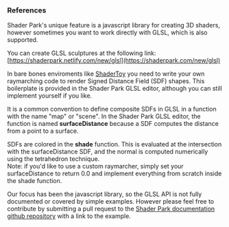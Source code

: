 <!-- ---
home: true
sidebar: true
features:
- title: Creative Coding Community
  details: Focuses on real time generative graphics and teaches new developers techniques in 3D graphics.
- title: Builtin Shading Functions
  details: The setup of ray marching is provided to you with helper functions for creating the signed distance field geometry so that you can focus on creating.
- title: Live Collaboration
  details: Save your sculptures and explore other people's creations.
footer: MIT Licensed | Copyright © 2018-present Torin Blankensmith & Peter Whidden
--- -->

### References
Shader Park's unique feature is a javascript library for creating 3D shaders, however sometimes you want to work directly with GLSL, which is also supported. 

You can create GLSL sculptures at the following link:  
[https://shaderpark.netlify.com/new/glsl](https://shaderpark.com/new/glsl)

In bare bones enviroments like [ShaderToy](https://shadertoy.com) you need to write your own raymarching code to render Signed Distance Field (SDF) shapes. This boilerplate is provided in the Shader Park GLSL editor, although you can still implement yourself if you like. 

It is a common convention to define composite SDFs in GLSL in a function with the name "map" or "scene". 
In the Shader Park GLSL editor, the function is named **surfaceDistance** because a SDF computes the distance from a point to a surface.

SDFs are colored in the **shade** function. This is evaluated at the intersection with the surfaceDistance SDF, and the normal is computed numerically using the tetrahedron technique.  
Note: if you'd like to use a custom raymarcher, simply set your surfaceDistance to return 0.0 and implement everything from scratch inside the shade function.

Our focus has been the javascript library, so the GLSL API is not fully documented or covered by simple examples. However please feel free to contribute by submitting a pull request to the [Shader Park documentation github repository](https://github.com/shader-park/shader-park-docs) with a link to the example.


<!-- <iframe width="100%" height="450px" src="/examples?embed=true" frameborder="0"></iframe> -->

<!-- 
## Geometries

### sphere

```float sphere( vec3 p, float size )```

#### Example
```glsl
float sphere(vec3 p, float size);
```
<iframe width="100%" height="450px" src="https://shaderpark.netlify.com/sculpture/-LM-Nx6cvMmlbdKKiB64?example=true&embed=true" frameborder="0"></iframe>

### box
```flat box(vec3 p, vec3 dimensions)```
#### Example
```glsl
float box(vec3 p, vec3 size);
```

<iframe width="100%" height="450px" src="https://shaderpark.netlify.com/sculpture/-LM-LkFiHWJrolzNlpFF?example=true&embed=true" frameborder="0"></iframe>

### roundedBox
```flat roundedBox(vec3 p, vec3 dimensions, float roundness)```
#### Example
```glsl
float map(vec3 p) {
	return box(p, vec3(0.3, 0.3, 0.3), 0.2);
}
```
<iframe width="100%" height="450px" src="http://shaderpark.herokuapp.com" frameborder="0"></iframe>



### line
#### Example
```glsl
float line(p, vec3 start, vec3 end, float width);
```
<iframe width="100%" height="450px" src="https://shaderpark.netlify.com/sculpture/-LM0vjFEwV1Ha18Hl9AP?example=true&embed=true" frameborder="0"></iframe>

### torus
#### Example
```glsl
float torus(vec3 p, vec2 size);
```
<iframe width="100%" height="450px" src="https://shaderpark.netlify.com/sculpture/-LM-OGmDkb48R4uyugiA?example=true&embed=true" frameborder="0"></iframe>

### cylinder
#### Example
```glsl
float cylinder(vec3 p, vec2 size);
```
<iframe width="100%" height="450px" src="https://shaderpark.netlify.com/sculpture/-LM0t3ZICdtWkNLFkO1q?example=true&embed=true" frameborder="0"></iframe>


### cone
#### Example

### plane
#### Example

### prism
#### Example

## Operations

### add
#### Example
```glsl 
float add(float obj1, float obj2);
```
<iframe width="100%" height="450px" src="https://shaderpark.netlify.com/sculpture/-LM3FtAfpWixlL9VAr4G?example=true&embed=true" frameborder="0"></iframe>

### subtract
#### Example
```glsl 
float subtract(float obj1, float obj2);
```
<iframe width="100%" height="450px" src="https://shaderpark.netlify.com/sculpture/-LM3HB7wAVNSJW5ggB4d?example=true&embed=true" frameborder="0"></iframe>

### intersect
#### Example
```glsl
float intersect(float obj1, float obj2);
```
<iframe width="100%" height="450px" src="https://shaderpark.netlify.com/sculpture/-LM3HsbO0jkByC9KAAgs?example=true&embed=true" frameborder="0"></iframe>

### smoothAdd
#### Example
```glsl
float smoothAdd(float obj1, float obj2, float amount);
```
<iframe width="100%" height="450px" src="https://shaderpark.netlify.com/sculpture/-LMjM7k1N6SLJKFu_7UR?example=true&embed=true" frameborder="0"></iframe>

### Smooth Subtraction

### mix
#### Example
```glsl
float mix(float obj1, float obj2, float amount);
```
<iframe width="100%" height="450px" src="https://shaderpark.netlify.com/sculpture/-LMjG0XPKeUoPRK1i1GW?example=true&embed=true" frameborder="0"></iframe>

### Repeat 3D
### Radial Repeat

### Translate 2D
### Translate 3D
### Scale 2D
### Scale 3D
### Twist


## Lighting

### simpleLighting
#### Example
```glsl
float simpleLighting(vec3 p, vec3 normal, vec3 lightDirection);
```
<iframe width="100%" height="450px" src="https://shaderpark.netlify.com/sculpture/-LM-Nx6cvMmlbdKKiB64?example=true&embed=true" frameborder="0"></iframe>

### occlusion
#### Example
```glsl
float occlusion(vec3 p, vec3 normal);
```
<iframe width="100%" height="450px" src="https://shaderpark.netlify.com/sculpture/-LOLQrXYlRMTrAkVtTcA?&embed=true" frameborder="0"></iframe>

## Noise
### noise
#### Example
```glsl
vec3 noise(vec3 pos);
```
<iframe width="100%" height="450px" src="https://shaderpark.netlify.com/sculpture/-LOCynJRpfhD4y_2gpxG?&embed=true" frameborder="0"></iframe>

### fractalNoise
#### Example
```glsl
vec3 fractalNoise(vec3 pos);
```
<iframe width="100%" height="450px" src="https://shaderpark.netlify.com/sculpture/-LPiqQhbCJWu873hB-qW?&embed=true" frameborder="0"></iframe>
 
## Mouse Interactions

### mouse
#### Example
```glsl
vec3 mouse;
```
<iframe width="100%" height="450px" src="https://shaderpark.netlify.com/sculpture/-LOCLqPCs9XAEDaBI9Vd?&embed=true" frameborder="0"></iframe>

### mouseIntersection
#### Example
```glsl
vec3 mouseIntersection();
```
<iframe width="100%" height="450px" src="https://shaderpark.netlify.com/sculpture/-LOCklVRmdW9CJbSTMQT?&embed=true" frameborder="0"></iframe>
 -->
